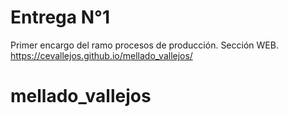 # Entrega N°1

Primer encargo del ramo procesos de producción. Sección WEB.
https://cevallejos.github.io/mellado_vallejos/


# mellado_vallejos
